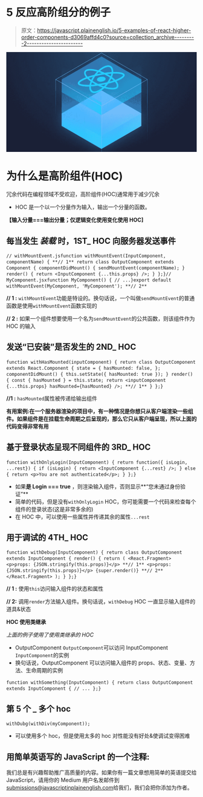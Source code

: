# 5 反应高阶组分的例子

> 原文：<https://javascript.plainenglish.io/5-examples-of-react-higher-order-components-d3069affd4c0?source=collection_archive---------2----------------------->

![](img/01ca668f80d9743969b95b54e5a93268.png)

# **为什么是高阶组件(HOC)**

冗余代码在编程领域不受欢迎，高阶组件(HOC)通常用于减少冗余

*   HOC 是一个以一个分量作为输入，输出一个分量的函数。

**【输入分量===输出分量；仅逻辑变化使用变化使用 HOC]**

## 每当发生 ***装载*** 时，1ST_ HOC 向服务器发送事件

```
// withMountEvent.jsfunction withMountEvent(InputComponent, componentName) { **// 1** return class OutputComponent extends Component { componentDidMount() { sendMountEvent(componentName); } render() { return <InputComponent {...this.props} />; } };}// MyComponent.jsxfunction MyComponent() { // ...}export default withMountEvent(MyComponent, 'MyComponent'); **// 2**
```

**// 1 :** `withMountEvent`功能是特设的。换句话说，一个叫做`sendMountEvent`的普通函数是使用`withMountEvent`函数实现的

**// 2 :** 如果一个组件想要使用一个名为`sendMountEvent`的公共函数，则该组件作为 HOC 的输入

## 发送“已安装”是否发生的 2ND_ HOC

```
function withHasMounted(inputComponent) { return class OutputComponent extends React.Component { state = { hasMounted: false, }; componentDidMount() { this.setState({ hasMounted: true }); } render() { const { hasMounted } = this.state; return <inputComponent {...this.props} hasMounted={hasMounted} />; **// 1** } };}
```

**//1 :** `hasMounted`属性被传递给输出组件

**有用案例:**在一个服务器渲染的项目中，有一种情况是你想只从客户端渲染一些组件。如果组件是在挂载生命周期之后**呈现的，那么它只从客户端呈现，所以上面的代码变得非常有用**

## 基于登录状态呈现不同组件的 3RD_ HOC

```
function withOnlyLogin(InputComponent) { return function({ isLogin, ...rest}) { if (isLogin) { return <InputComponent {...rest} />; } else { return <p>You are not authenticated</p>; } };}
```

*   如果**是 Login === true** ，则渲染输入组件，否则显示**“您未通过身份验证”**
*   简单的代码，但是没有`withOnlyLogin` HOC，你可能需要一个代码来检查每个组件的登录状态(这是非常多余的)
*   在 HOC 中，可以使用一些属性并传递其余的属性`...rest`

## 用于调试的 4TH_ HOC

```
function withDebug(InputComponent) { return class OutputComponent extends InputComponent { render() { return ( <React.Fragment> <p>props: {JSON.stringify(this.props)}</p> **// 1** <p>props: {JSON.stringify(this.props)}</p> {super.render()} **// 2** </React.Fragment> ); } };}
```

**// 1 :** 使用`this`访问输入组件的状态和属性

**// 2:** 调用`render`方法输入组件。换句话说，`withDebug` HOC 一直显示输入组件的道具&状态

**HOC 使用类继承**

*上面的例子使用了使用类继承的 HOC*

*   OutputComponent `OutputComponent`可以访问 InputComponent `InputComponent`的实例
*   换句话说，OutputComponent 可以访问输入组件的 props、状态、变量、方法、生命周期的实例

```
function withSomething(InputComponent) { return class OutputComponent extends InputComponent { // ... };}
```

## 第 5 个 _ 多个 hoc

```
withDubg(withDiv(myComponent));
```

*   可以使用多个 hoc，但是使用太多的 hoc 对性能没有好处&使调试变得困难

## **用简单英语写的 JavaScript 的一个注释:**

我们总是有兴趣帮助推广高质量的内容。如果你有一篇文章想用简单的英语提交给 JavaScript，请用你的 Medium 用户名发邮件到[submissions@javascriptinplainenglish.com](mailto:submissions@javascriptinplainenglish.com)给我们，我们会把你添加为作者。